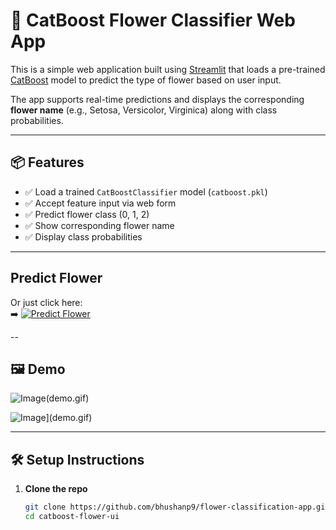 # 🌸 CatBoost Flower Classifier Web App

This is a simple web application built using [Streamlit](https://streamlit.io/) that loads a pre-trained [CatBoost](https://catboost.ai/) model to predict the type of flower based on user input.

The app supports real-time predictions and displays the corresponding **flower name** (e.g., Setosa, Versicolor, Virginica) along with class probabilities.

---

## 📦 Features

- ✅ Load a trained `CatBoostClassifier` model (`catboost.pkl`)
- ✅ Accept feature input via web form
- ✅ Predict flower class (0, 1, 2)
- ✅ Show corresponding flower name
- ✅ Display class probabilities

---

## Predict Flower

Or just click here:  
➡️ [![Predict Flower](https://img.shields.io/badge/Predict%20Flower-Streamlit-brightgreen)](https://flower-classification-app-by-bhushan.streamlit.app/)


--

## 🖼️ Demo

![Image](https://github.com/user-attachments/assets/9d9b8349-b964-43b5-972c-418c6cae5c60)(demo.gif)

![Image](https://github.com/user-attachments/assets/234024b1-e565-4228-8327-30af8a95075c)](demo.gif)

---

## 🛠️ Setup Instructions

1. **Clone the repo**
   ```bash
   git clone https://github.com/bhushanp9/flower-classification-app.git
   cd catboost-flower-ui
